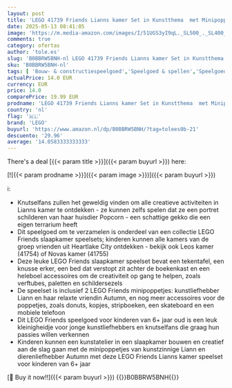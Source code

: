 ```yaml
---
layout: post
title: 'LEGO 41739 Friends Lianns kamer Set in Kunstthema  met Minipoppetje van Autumn en Huisdier Figuur  Speelgoed om te Verzamelen voor Meisjes en Jongens vanaf 6 Jaar  Klein Cadeautje'
date: 2025-05-13 08:41:05
image: 'https://m.media-amazon.com/images/I/51UGS3yI9qL._SL500_._SL400_.jpg'
comments: true
category: ofertas
author: 'tole.es'
slug: 'B0BBRW5BNH-nl LEGO 41739 Friends Lianns kamer Set in Kunstthema met...'
sku: 'B0BBRW5BNH-nl'
tags: [ 'Bouw- & constructiespeelgoed','Speelgoed & spellen','Speelgoedbouwsets','lego','🇳🇱', ]
actualPrice: 14.0 EUR
currency: EUR
price: 14.0
comparePrice: 19.99 EUR
prodname: 'LEGO 41739 Friends Lianns kamer Set in Kunstthema  met Minipoppetje van Autumn en Huisdier Figuur  Speelgoed om te Verzamelen voor Meisjes en Jongens vanaf 6 Jaar  Klein Cadeautje'
country: 'nl'
flag: '🇳🇱'
brand: 'LEGO'
buyurl: 'https://www.amazon.nl/dp/B0BBRW5BNH/?tag=tolees0b-21'
descuento: '29.96'
average: '14.0583333333333'
---
```


There's a deal [{{< param title >}}]({{< param buyurl >}})  here:

[![{{< param prodname >}}]({{< param image >}})]({{< param buyurl >}})

ℹ️:

- Knutselfans zullen het geweldig vinden om alle creatieve activiteiten in Lianns kamer te ontdekken - ze kunnen zelfs spelen dat ze een portret schilderen van haar huisdier Popcorn - een schattige gekko die een eigen terrarium heeft
- Dit speelgoed om te verzamelen is onderdeel van een collectie LEGO Friends slaapkamer speelsets; kinderen kunnen alle kamers van de groep vrienden uit Heartlake City ontdekken - bekijk ook Leos kamer (41754) of Novas kamer (41755)
- Deze leuke LEGO Friends slaapkamer speelset bevat een tekentafel, een knusse erker, een bed dat verstopt zit achter de boekenkast en een heleboel accessoires om de creativiteit op gang te helpen, zoals verftubes, paletten en schildersezels
- De speelset is inclusief 2 LEGO Friends minipoppetjes: kunstliefhebber Liann en haar relaxte vriendin Autumn, en nog meer accessoires voor de poppetjes, zoals donuts, kopjes, stripboeken, een skateboard en een mobiele telefoon
- Dit LEGO Friends speelgoed voor kinderen van 6+ jaar oud is een leuk kleinigheidje voor jonge kunstliefhebbers en knutselfans die graag hun passies willen verkennen
- Kinderen kunnen een kunstatelier in een slaapkamer bouwen en creatief aan de slag gaan met de minipoppetjes van kunstzinnige Liann en dierenliefhebber Autumn met deze LEGO Friends Lianns kamer speelset voor kinderen van 6+ jaar

[🛒 Buy it now!!]({{< param buyurl >}})
{{<world>}}B0BBRW5BNH{{</world>}}
